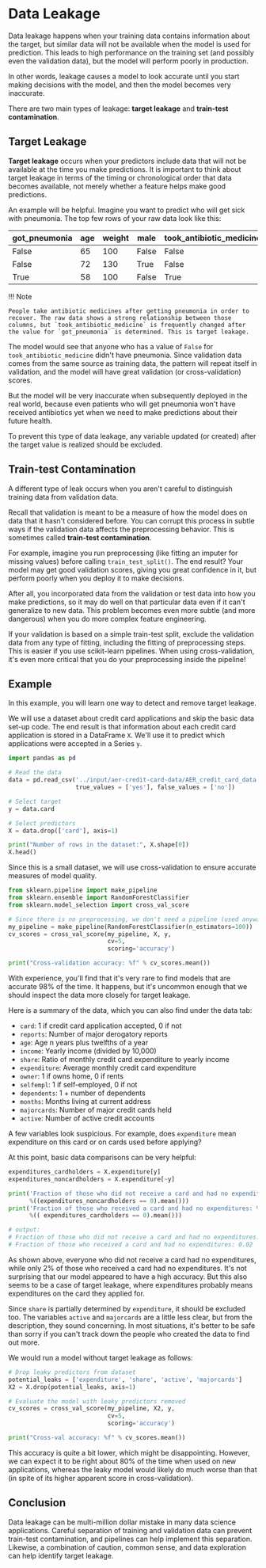 # Data Leakage

Data leakage happens when your training data contains information about the target, but similar data will not be available when the model is used for prediction. This leads to high performance on the training set (and possibly even the validation data), but the model will perform poorly in production.

In other words, leakage causes a model to look accurate until you start making decisions with the model, and then the model becomes very inaccurate.

There are two main types of leakage: **target leakage** and **train-test contamination**.

## Target Leakage

**Target leakage** occurs when your predictors include data that will not be available at the time you make predictions. It is important to think about target leakage in terms of the timing or chronological order that data becomes available, not merely whether a feature helps make good predictions.

An example will be helpful. Imagine you want to predict who will get sick with pneumonia. The top few rows of your raw data look like this:

| got_pneumonia | age | weight | male  | took_antibiotic_medicine |
|---------------|-----|--------|-------|--------------------------|
| False         | 65  | 100    | False | False                    |
| False         | 72  | 130    | True  | False                    |
| True          | 58  | 100    | False | True                     |

!!! Note

    People take antibiotic medicines after getting pneumonia in order to recover. The raw data shows a strong relationship between those columns, but `took_antibiotic_medicine` is frequently changed after the value for `got_pneumonia` is determined. This is target leakage.

The model would see that anyone who has a value of `False` for `took_antibiotic_medicine` didn't have pneumonia. Since validation data comes from the same source as training data, the pattern will repeat itself in validation, and the model will have great validation (or cross-validation) scores.

But the model will be very inaccurate when subsequently deployed in the real world, because even patients who will get pneumonia won't have received antibiotics yet when we need to make predictions about their future health.

To prevent this type of data leakage, any variable updated (or created) after the target value is realized should be excluded.

## Train-test Contamination

A different type of leak occurs when you aren't careful to distinguish training data from validation data.

Recall that validation is meant to be a measure of how the model does on data that it hasn't considered before. You can corrupt this process in subtle ways if the validation data affects the preprocessing behavior. This is sometimes called **train-test contamination**.

For example, imagine you run preprocessing (like fitting an imputer for missing values) before calling `train_test_split()`. The end result? Your model may get good validation scores, giving you great confidence in it, but perform poorly when you deploy it to make decisions.

After all, you incorporated data from the validation or test data into how you make predictions, so it may do well on that particular data even if it can't generalize to new data. This problem becomes even more subtle (and more dangerous) when you do more complex feature engineering.

If your validation is based on a simple train-test split, exclude the validation data from any type of fitting, including the fitting of preprocessing steps. This is easier if you use scikit-learn pipelines. When using cross-validation, it's even more critical that you do your preprocessing inside the pipeline!

## Example

In this example, you will learn one way to detect and remove target leakage.

We will use a dataset about credit card applications and skip the basic data set-up code. The end result is that information about each credit card application is stored in a DataFrame `X`. We'll use it to predict which applications were accepted in a Series `y`.

```python
import pandas as pd

# Read the data
data = pd.read_csv('../input/aer-credit-card-data/AER_credit_card_data.csv', 
                   true_values = ['yes'], false_values = ['no'])

# Select target
y = data.card

# Select predictors
X = data.drop(['card'], axis=1)

print("Number of rows in the dataset:", X.shape[0])
X.head()
```

Since this is a small dataset, we will use cross-validation to ensure accurate measures of model quality.

```python
from sklearn.pipeline import make_pipeline
from sklearn.ensemble import RandomForestClassifier
from sklearn.model_selection import cross_val_score

# Since there is no preprocessing, we don't need a pipeline (used anyway as best practice!)
my_pipeline = make_pipeline(RandomForestClassifier(n_estimators=100))
cv_scores = cross_val_score(my_pipeline, X, y, 
                            cv=5,
                            scoring='accuracy')

print("Cross-validation accuracy: %f" % cv_scores.mean())
```

With experience, you'll find that it's very rare to find models that are accurate 98% of the time. It happens, but it's uncommon enough that we should inspect the data more closely for target leakage.

Here is a summary of the data, which you can also find under the data tab:

- `card`: 1 if credit card application accepted, 0 if not
- `reports`: Number of major derogatory reports
- `age`: Age n years plus twelfths of a year
- `income`: Yearly income (divided by 10,000)
- `share`: Ratio of monthly credit card expenditure to yearly income
- `expenditure`: Average monthly credit card expenditure
- `owner`: 1 if owns home, 0 if rents
- `selfempl`: 1 if self-employed, 0 if not
- `dependents`: 1 + number of dependents
- `months`: Months living at current address
- `majorcards`: Number of major credit cards held
- `active`: Number of active credit accounts

A few variables look suspicious. For example, does `expenditure` mean expenditure on this card or on cards used before applying?

At this point, basic data comparisons can be very helpful:

```python
expenditures_cardholders = X.expenditure[y]
expenditures_noncardholders = X.expenditure[~y]

print('Fraction of those who did not receive a card and had no expenditures: %.2f' \
      %((expenditures_noncardholders == 0).mean()))
print('Fraction of those who received a card and had no expenditures: %.2f' \
      %(( expenditures_cardholders == 0).mean()))

# output:
# Fraction of those who did not receive a card and had no expenditures: 1.00
# Fraction of those who received a card and had no expenditures: 0.02
```

As shown above, everyone who did not receive a card had no expenditures, while only 2% of those who received a card had no expenditures. It's not surprising that our model appeared to have a high accuracy. But this also seems to be a case of target leakage, where expenditures probably means expenditures on the card they applied for.

Since `share` is partially determined by `expenditure`, it should be excluded too. The variables `active` and `majorcards` are a little less clear, but from the description, they sound concerning. In most situations, it's better to be safe than sorry if you can't track down the people who created the data to find out more.

We would run a model without target leakage as follows:

```python
# Drop leaky predictors from dataset
potential_leaks = ['expenditure', 'share', 'active', 'majorcards']
X2 = X.drop(potential_leaks, axis=1)

# Evaluate the model with leaky predictors removed
cv_scores = cross_val_score(my_pipeline, X2, y, 
                            cv=5,
                            scoring='accuracy')

print("Cross-val accuracy: %f" % cv_scores.mean())
```

This accuracy is quite a bit lower, which might be disappointing. However, we can expect it to be right about 80% of the time when used on new applications, whereas the leaky model would likely do much worse than that (in spite of its higher apparent score in cross-validation).

## Conclusion

Data leakage can be multi-million dollar mistake in many data science applications. Careful separation of training and validation data can prevent train-test contamination, and pipelines can help implement this separation. Likewise, a combination of caution, common sense, and data exploration can help identify target leakage.